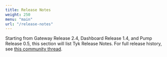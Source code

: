 ```yaml
---
title: Release Notes
weight: 250
menu: "main"
url: "/release-notes"
---
```


Starting from Gateway Release 2.4, Dashboard Release 1.4, and Pump Release 0.5, this section will list Tyk Release Notes.
For full release history, see [this community thread](https://community.tyk.io/c/releases).

